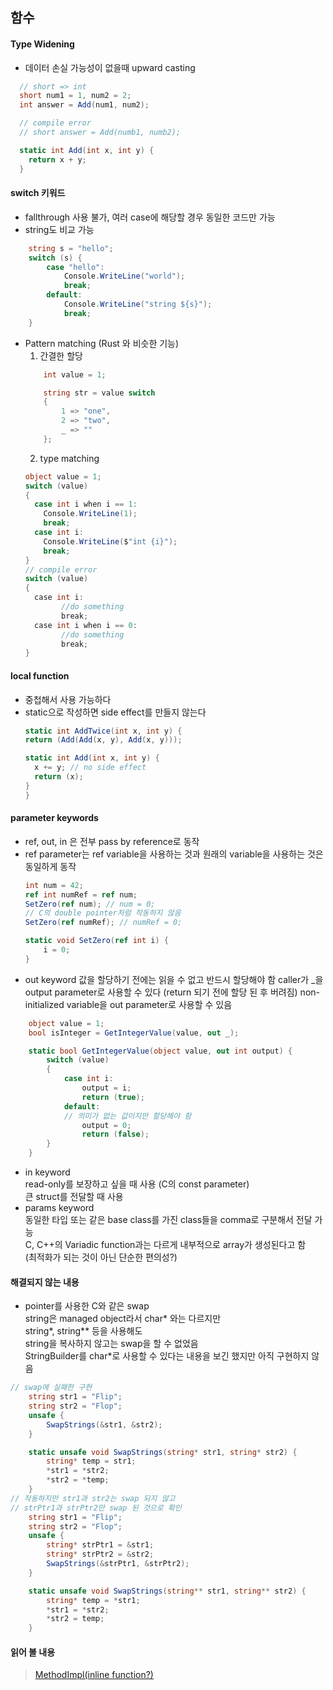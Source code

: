## 함수

#### Type Widening
- 데이터 손실 가능성이 없을때 upward casting   
```C#
  // short => int
  short num1 = 1, num2 = 2;
  int answer = Add(num1, num2);

  // compile error 
  // short answer = Add(numb1, numb2);

  static int Add(int x, int y) {
    return x + y;
  }
```
#### switch 키워드
- fallthrough 사용 불가, 여러 case에 해당할 경우 동일한 코드만 가능
- string도 비교 가능
```C#
	string s = "hello";
	switch (s) {
		case "hello":
			Console.WriteLine("world");
			break;
		default:
			Console.WriteLine("string ${s}");
			break;
	}
```
- Pattern matching (Rust 와 비슷한 기능)   
    1. 간결한 할당
    ```C#
		int value = 1;

		string str = value switch
		{
			1 => "one",
			2 => "two",
			_ => ""
		};
    ```
    2. type matching    
    ```C#
    object value = 1;
    switch (value)
    {
      case int i when i == 1:
        Console.WriteLine(1);
        break;
      case int i:
        Console.WriteLine($"int {i}");
        break;
    }
    // compile error
    switch (value)
    {
      case int i:
            //do something
            break;
      case int i when i == 0:
            //do something
            break;
    }
    ```
#### local function
- 중첩해서 사용 가능하다
- static으로 작성하면 side effect를 만들지 않는다
	```C#
	static int AddTwice(int x, int y) {
    return (Add(Add(x, y), Add(x, y)));

    static int Add(int x, int y) {
      x += y; // no side effect
      return (x);
    }
  }
	```
#### parameter keywords
- ref, out, in 은 전부 pass by reference로 동작
- ref parameter는 ref variable을 사용하는 것과 
  원래의 variable을 사용하는 것은 동일하게 동작
	```C#
	int num = 42;
	ref int numRef = ref num;
	SetZero(ref num); // num = 0;
	// C의 double pointer처럼 작동하지 않음
	SetZero(ref numRef); // numRef = 0;
	
	static void SetZero(ref int i) {
		i = 0;
	}
	```
- out keyword 
  값을 할당하기 전에는 읽을 수 없고 반드시 할당해야 함
  caller가 \_을 output parameter로 사용할 수 있다 
  (return 되기 전에 할당 된 후 버려짐)
	 non-initialized variable을 out parameter로 사용할 수 있음 
```C#
	object value = 1;
	bool isInteger = GetIntegerValue(value, out _);

	static bool GetIntegerValue(object value, out int output) {
		switch (value)
		{
			case int i: 
				output = i;
				return (true);
			default:
			// 의미가 없는 값이지만 할당해야 함
				output = 0;
				return (false);
		}
	}
```
- in keyword   
  read-only를 보장하고 싶을 때 사용 (C의 const parameter)   
  큰 struct를 전달할 때 사용   
- params keyword   
  동일한 타입 또는 같은 base class를 가진 class들을 comma로 구분해서 전달 가능   
  C, C++의 Variadic function과는 다르게 내부적으로 array가 생성된다고 함   
  (최적화가 되는 것이 아닌 단순한 편의성?)
  

#### 해결되지 않는 내용
- pointer를 사용한 C와 같은 swap   
  string은 managed object라서 char\* 와는 다르지만    
  string\*, string\*\* 등을 사용해도   
  string을 복사하지 않고는 swap을 할 수 없었음   
  StringBuilder를 char\*로 사용할 수 있다는 내용을 보긴 했지만 아직 구현하지 않음   
```C#
// swap에 실패한 구현 
	string str1 = "Flip";
	string str2 = "Flop";
	unsafe {
		SwapStrings(&str1, &str2);
	}

	static unsafe void SwapStrings(string* str1, string* str2) {
		string* temp = str1;
		*str1 = *str2;
		*str2 = *temp;
	}
// 작동하지만 str1과 str2는 swap 되지 않고
// strPtr1과 strPtr2만 swap 된 것으로 확인
	string str1 = "Flip";
	string str2 = "Flop";
	unsafe {
		string* strPtr1 = &str1;
		string* strPtr2 = &str2;
		SwapStrings(&strPtr1, &strPtr2);
	}

	static unsafe void SwapStrings(string** str1, string** str2) {
		string* temp = *str1;
		*str1 = *str2;
		*str2 = temp;
	}
```

#### 읽어 볼 내용
>[MethodImpl(inline function?)](https://learn.microsoft.com/en-us/dotnet/api/system.runtime.compilerservices.methodimplattribute?view=net-9.0)
